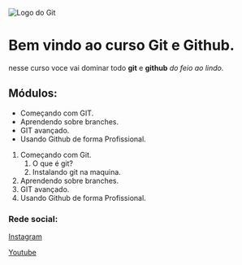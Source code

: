 ![Logo do Git](https://sujeitoprogramador.com/wp-content/uploads/2021/04/gitimage.png)

# Bem vindo ao curso Git e Github.
nesse curso voce vai dominar todo **git** e **github** _do feio ao lindo._

## Módulos:
* Começando com GIT.
* Aprendendo sobre branches.
* GIT avançado.
* Usando Github de forma Profissional.

1. Começando com Git.
    1. O que é git?
    2. Instalando git na maquina.
2. Aprendendo sobre branches.
3. GIT avançado.
4. Usando Github de forma Profissional.

### Rede social:
[ Instagram](https://instagram.com/jpbertilhooficial)

[ Youtube ](htpps://youtube.com/c/jpbertilho)

